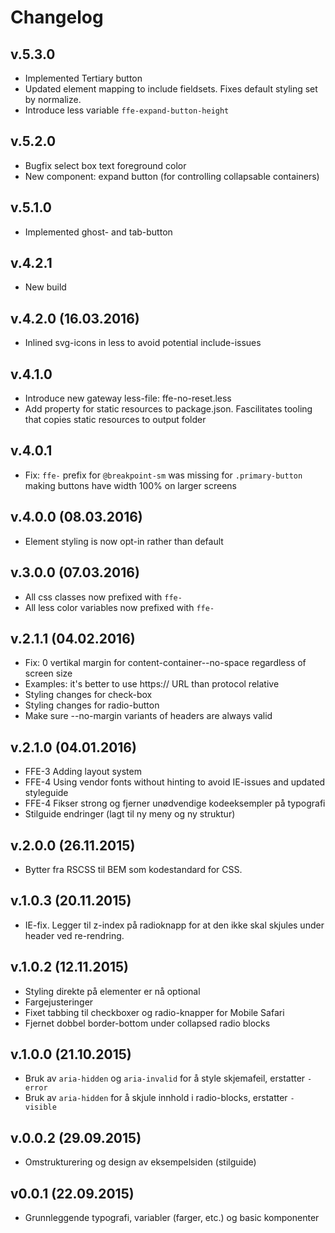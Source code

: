 # Changelog
## v.5.3.0
* Implemented Tertiary button
* Updated element mapping to include fieldsets. Fixes default styling set by normalize.
* Introduce less variable `ffe-expand-button-height`

## v.5.2.0
* Bugfix select box text foreground color
* New component: expand button (for controlling collapsable containers)

## v.5.1.0
* Implemented ghost- and tab-button

## v.4.2.1
* New build

## v.4.2.0 (16.03.2016)
* Inlined svg-icons in less to avoid potential include-issues

## v.4.1.0
* Introduce new gateway less-file: ffe-no-reset.less
* Add property for static resources to package.json. Fascilitates tooling that copies static resources to output folder

## v.4.0.1
* Fix: `ffe-` prefix for `@breakpoint-sm` was missing for `.primary-button` making buttons have width 100% on larger screens

## v.4.0.0 (08.03.2016)
* Element styling is now opt-in rather than default

## v.3.0.0 (07.03.2016)
* All css classes now prefixed with `ffe-`
* All less color variables now prefixed with `ffe-`

## v.2.1.1 (04.02.2016)

* Fix: 0 vertikal margin for content-container--no-space regardless of screen size
* Examples: it's better to use https:// URL than protocol relative
* Styling changes for check-box
* Styling changes for radio-button
* Make sure --no-margin variants of headers are always valid

## v.2.1.0 (04.01.2016)

* FFE-3 Adding layout system
* FFE-4 Using vendor fonts without hinting to avoid IE-issues and updated styleguide
* FFE-4 Fikser strong og fjerner unødvendige kodeeksempler på typografi
* Stilguide endringer (lagt til ny meny og ny struktur)

## v.2.0.0 (26.11.2015)

* Bytter fra RSCSS til BEM som kodestandard for CSS.

## v.1.0.3 (20.11.2015)

* IE-fix. Legger til z-index på radioknapp for at den ikke skal skjules under header ved re-rendring.

## v.1.0.2 (12.11.2015)

* Styling direkte på elementer er nå optional
* Fargejusteringer
* Fixet tabbing til checkboxer og radio-knapper for Mobile Safari
* Fjernet dobbel border-bottom under collapsed radio blocks

## v.1.0.0 (21.10.2015)

* Bruk av `aria-hidden` og `aria-invalid` for å style skjemafeil, erstatter `-error`
* Bruk av `aria-hidden` for å skjule innhold i radio-blocks, erstatter `-visible`

## v.0.0.2 (29.09.2015)

* Omstrukturering og design av eksempelsiden (stilguide)

## v0.0.1 (22.09.2015)

* Grunnleggende typografi, variabler (farger, etc.) og basic komponenter
